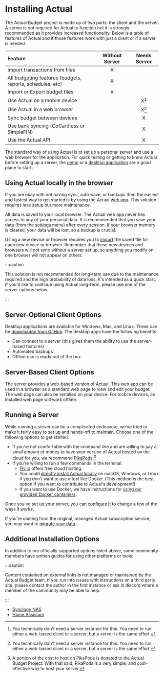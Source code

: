 # Installing Actual

The Actual Budget project is made up of two parts: the client and the server.  A server is not required for Actual to function but it is strongly recommended as it provides increased functionality. Below is a table of features of Actual and if those features work with just a client or if a server is needed. 

| Feature | Without Server | Needs Server |
|:-|:-:|:-:|
| Import transactions from files | X | |
| All budgeting features (budgets, reports, schedules, etc) | X | |
| Import or Export budget files | X | |
| Use Actual on a mobile device | | X[^1] |
| Use Actual in a web browser | | X[^1] |
| Sync budget between devices| | X |
| Use bank syncing (GoCardless or SimpleFIN)| | X |
| Use the Actual API | | X |

The standard way of using Actual is to set up a personal server and use a web browser for the application.  For quick testing or getting to know Actual before setting up a server, the [demo](https://demo.actualbudget.org) or a [desktop application](https://github.com/actualbudget/actual/releases) are a good place to start.

## Using Actual locally in the browser

If you are okay with not having sync, auto-save, or backups then the easiest and fastest way to get started is by using the Actual [web app](https://app.actualbudget.org). This solution requires less setup but more maintenance. 

All data is saved to your local browser. The Actual web app never has access to any of your personal data. It is recommended that you save your data (from the [settings](../backup-restore/backup) menu) after every session. If your browser memory is cleared, your data will be lost, so a backup is crucial. 

Using a new device or browser requires you to [import](../migration/actual-import#import-backup-file) the saved file for each new device or browser. Remember that these new devices and browsers will not sync without a server set up, so anything you modify on one browser will not appear on others.

:::caution

This solution is not recommended for long-term use due to the maintenance required and the high probability of data loss. It's intended as a quick start. If you'd like to continue using Actual long-term, please use one of the server options below.

:::

## Server-Optional Client Options

Desktop applications are available for Windows, Mac, and Linux. These can be [downloaded from GitHub](https://github.com/actualbudget/actual/releases).  The desktop apps have the following benefits:
* Can connect to a server (this gives them the ability to use the server-based features)
* Automated backups
* Offline use is ready out of the box 

## Server-Based Client Options

The server provides a web-based version of Actual.  This web app can be used in a browser as a standard web page to view and edit your budget.  The web page can also be installed on your device.  For mobile devices, an installed web page will work offline.

## Running a Server

While running a server can be a complicated endeavour, we’ve tried to make it fairly easy to set up and hands-off to maintain. Choose one of the following options to get started:

- If you’re not comfortable with the command line and are willing to pay a small amount of money to have your version of Actual hosted on the cloud for you, we recommend [PikaPods](pikapods.md).[^2]
- If you’re willing to run a few commands in the terminal:
  - [Fly.io](fly.md) offers free cloud hosting.
  - You could [directly install Actual locally](local.md) on macOS, Windows, or Linux if you don’t want to use a tool like Docker. (This method is the best option if you want to contribute to Actual's development!)
  - If you want to use Docker, we have instructions for [using our provided Docker containers](docker.md).

Once you’ve set up your server, you can [configure it](../config/index.md) to change a few of the ways it works.

If you're coming from the original, managed Actual subscription service, you may want to [migrate your data](../migration/index.md).

## Additional Installation Options

In addition to our officially supported options listed above, some community members have written guides for using other platforms or tools:

:::caution

Content contained on external links is not managed or maintained by the Actual Budget team, if you run into issues with instructions on a third party site, please contact the author in the first instance or ask in discord where a member of the community may be able to help.

:::

- [Synology NAS](https://mariushosting.com/how-to-install-actual-on-your-synology-nas/)
- [Home Assistant](https://github.com/sztupy/hassio-actualbudget/blob/main/README.md)

[^1]: You technically don't need a server instance for this. You need to run either a web-based client or a server, but a server is the same effort.
[^2]: A portion of the cost to host on PikaPods is donated to the Actual Budget Project.  With that said, PikaPods is a very simple, and cost-effective way to host your server.
